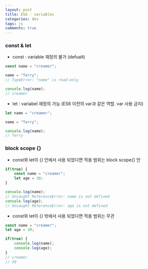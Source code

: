```yaml
---  
layout: post
title: ES6 - variables
categories: dev
tags: js
comments: true
---
```


### const & let

 - const : variable 재정의 불가 (defualt)

 ```js
const name = "creamer";

name = "Terry";
// TypeError: "name" is read-only

console.log(name);
// creamer
 ```

- let : variabel 재정의 가능 (ES6 이전의 var과 같은 역할. var 사용 금지)

```js
let name = "creamer";

name = "Terry";

console.log(name);
// Terry
```

### block scope {}

- const와 let이 {} 안에서 사용 되었다면 적용 범위는 block scope{} 안

```js
if(true) {
    const name = "creamer";
    let age = 30;
}

console.log(name);
// Uncaught ReferenceError: name is not defined
console.log(age);
// Uncaught ReferenceError: age is not defined
```

- const와 let이 {} 밖에서 사용 되었다면 적용 범위는 무관

```js
const name = "creamer";
let age = 30;

if(true) {
    console.log(name);
    console.log(age);
}
// creamer
// 30
```



